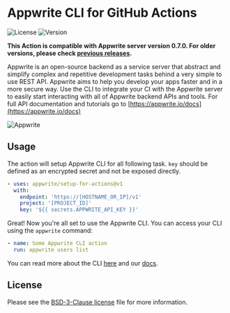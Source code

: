 # Appwrite CLI for GitHub Actions

![License](https://img.shields.io/github/license/appwrite/setup-for-actions.svg?v=1)
![Version](https://img.shields.io/badge/api%20version-0.7.0-blue.svg?v=1)

**This Action is compatible with Appwrite server version 0.7.0. For older versions, please check [previous releases](https://github.com/appwrite/setup-for-actions/releases).**

Appwrite is an open-source backend as a service server that abstract and simplify complex and repetitive development tasks behind a very simple to use REST API. Appwrite aims to help you develop your apps faster and in a more secure way.
Use the CLI to integrate your CI with the Appwrite server to easily start interacting with all of Appwrite backend APIs and tools.
For full API documentation and tutorials go to [https://appwrite.io/docs](https://appwrite.io/docs)

![Appwrite](https://appwrite.io/images/github.png)

## Usage

The action will setup Appwrite CLI for all following task. `key` should be defined as an encrypted secret and not be exposed directly.
```yml
- uses: appwrite/setup-for-actions@v1
  with:
    endpoint: 'https://[HOSTNAME_OR_IP]/v1'
    project: '[PROJECT_ID]'
    key: '${{ secrets.APPWRITE_API_KEY }}'
```

Great! Now you're all set to use the Appwrite CLI. You can access your CLI using the `appwrite` command:

```yml
- name: Some Appwrite CLI action
  run: appwrite users list
```

You can read more about the CLI [here](https://appwrite.io/docs/command-line) and our [docs](https://appwrite.io/docs).

## License

Please see the [BSD-3-Clause license](https://raw.githubusercontent.com/appwrite/appwrite/master/LICENSE) file for more information.
